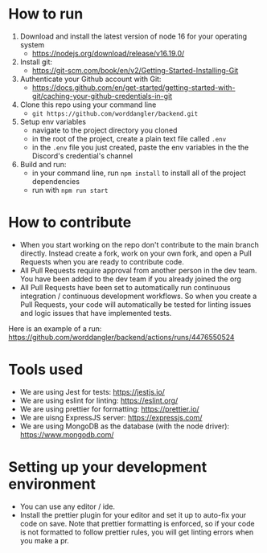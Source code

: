 # How to run

1. Download and install the latest version of node 16 for your operating system
    - https://nodejs.org/download/release/v16.19.0/
2. Install git:
    - https://git-scm.com/book/en/v2/Getting-Started-Installing-Git
3. Authenticate your Github account with Git:
    - https://docs.github.com/en/get-started/getting-started-with-git/caching-your-github-credentials-in-git
4. Clone this repo using your command line
    - `git https://github.com/worddangler/backend.git`
5. Setup env variables
    - navigate to the project directory you cloned
    - in the root of the project, create a plain text file called `.env`
    - in the `.env` file you just created, paste the env variables in the the Discord's credential's channel
5. Build and run:
    - in your command line, run `npm install` to install all of the project dependencies
    - run with `npm run start`

# How to contribute
- When you start working on the repo don't contribute to the main branch directly. Instead create a fork, work on your own fork, and open a Pull Requests when you are ready to contribute code.
- All Pull Requests require approval from another person in the dev team. You have been added to the dev team if you already joined the org
- All Pull Requests have been set to automatically run continuous integration / continuous development workflows. So when you create a Pull Requests, your code will automatically be tested for linting issues and logic issues that have implemented tests. 

Here is an example of a run: https://github.com/worddangler/backend/actions/runs/4476550524

# Tools used
- We are using Jest for tests: https://jestjs.io/
- We are using eslint for linting: https://eslint.org/
- We are using prettier for formatting: https://prettier.io/
- We are uisng ExpressJS server: https://expressjs.com/
- We are using MongoDB as the database (with the node driver): https://www.mongodb.com/

# Setting up your development environment
- You can use any editor / ide.
- Install the prettier plugin for your editor and set it up to auto-fix your code on save. Note that prettier formatting is enforced, so if your code is not formatted to follow prettier rules, you will get linting errors when you make a pr.
